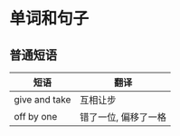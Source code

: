 # 单词和句子

## 普通短语

| 短语          | 翻译                 |
| ------------- | -------------------- |
| give and take | 互相让步             |
| off by one    | 错了一位, 偏移了一格 |
